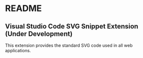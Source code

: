 # README
## Visual Studio Code SVG Snippet Extension (Under Development)
This extension provides the standard SVG code used in all web applications.

